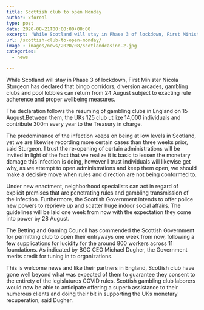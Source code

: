 ```yaml
---
title: Scottish club to open Monday
author: xforeal 
type: post
date: 2020-08-21T00:00:00+00:00
excerpt: 'While Scotland will stay in Phase 3 of lockdown, First Minister Nicola Sturgeon has declared that bingo lobbies, diversion arcades, club and pool corridors can return from 24 August subject to exacting rule adherence and fitting wellbeing measures '
url: /scottish-club-to-open-monday/
image : images/news/2020/08/scotlandcasino-2.jpg
categories:
  - news

---
```

While Scotland will stay in Phase 3 of lockdown, First Minister Nicola Sturgeon has declared that bingo corridors, diversion arcades, gambling clubs and pool lobbies can return from 24 August subject to exacting rule adherence and proper wellbeing measures. 

The declaration follows the resuming of gambling clubs in England on 15 August.Between them, the UKs 125 club utilize 14,000 individuals and contribute 300m every year to the Treasury in charge. 

The predominance of the infection keeps on being at low levels in Scotland, yet we are likewise recording more certain cases than three weeks prior, said Sturgeon. I trust the re-opening of certain administrations will be invited in light of the fact that we realize it is basic to lessen the monetary damage this infection is doing, however I trust individuals will likewise get why, as we attempt to open administrations and keep them open, we should make a decisive move when rules and direction are not being conformed to. 

Under new enactment, neighborhood specialists can act in regard of explicit premises that are penetrating rules and gambling transmission of the infection. Furthermore, the Scottish Government intends to offer police new powers to reprieve up and scatter huge indoor social affairs. The guidelines will be laid one week from now with the expectation they come into power by 28 August. 

The Betting and Gaming Council has commended the Scottish Government for permitting club to open their entryways one week from now, following a few supplications for lucidity for the around 800 workers across 11 foundations. As indicated by BGC CEO Michael Dugher, the Government merits credit for tuning in to organizations. 

This is welcome news and like their partners in England, Scottish club have gone well beyond what was expected of them to guarantee they consent to the entirety of the legislatures COVID rules. Scottish gambling club laborers would now be able to anticipate offering a superb assistance to their numerous clients and doing their bit in supporting the UKs monetary recuperation, said Dugher.
